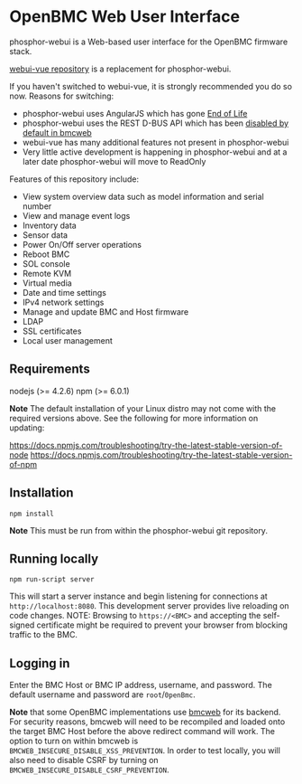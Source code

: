 # OpenBMC Web User Interface

phosphor-webui is a Web-based user interface for the OpenBMC firmware stack.

[webui-vue repository](https://github.com/openbmc/webui-vue) is a replacement
for phosphor-webui.

If you haven't switched to webui-vue, it is strongly recommended you do so now.
Reasons for switching:
 - phosphor-webui uses AngularJS which has gone [End of
     Life](https://en.wikipedia.org/wiki/AngularJS)
 - phosphor-webui uses the REST D-BUS API which has been [disabled by default in
     bmcweb](https://github.com/openbmc/bmcweb/commit/47c9e106e0057dd70133d50e928e48cbc68e709a)
 - webui-vue has many additional features not present in phosphor-webui
 - Very little active development is happening in phosphor-webui and at a later
     date phosphor-webui will move to ReadOnly

Features of this repository include:

- View system overview data such as model information and serial number
- View and manage event logs
- Inventory data
- Sensor data
- Power On/Off server operations
- Reboot BMC
- SOL console
- Remote KVM
- Virtual media
- Date and time settings
- IPv4 network settings
- Manage and update BMC and Host firmware
- LDAP
- SSL certificates
- Local user management

## Requirements

nodejs (>= 4.2.6)
npm (>= 6.0.1)

**Note** The default installation of your Linux distro may not come with the
required versions above. See the following for more information on updating:

https://docs.npmjs.com/troubleshooting/try-the-latest-stable-version-of-node
https://docs.npmjs.com/troubleshooting/try-the-latest-stable-version-of-npm

## Installation

`npm install`

**Note** This must be run from within the phosphor-webui git repository.

## Running locally

`npm run-script server`

This will start a server instance and begin listening for connections at
`http://localhost:8080`. This development server provides live reloading on
code changes.
NOTE: Browsing to `https://<BMC>` and accepting the self-signed certificate
might be required to prevent your browser from blocking traffic to the BMC.

## Logging in

Enter the BMC Host or BMC IP address, username, and password.
The default username and password are `root`/`0penBmc`.

**Note** that some OpenBMC implementations use [bmcweb](https://github.com/openbmc/bmcweb)
for its backend. For security reasons, bmcweb will need to be recompiled and
loaded onto the target BMC Host before the above redirect command will work. The
option to turn on within bmcweb is `BMCWEB_INSECURE_DISABLE_XSS_PREVENTION`. In
order to test locally, you will also need to disable CSRF by turning on `BMCWEB_INSECURE_DISABLE_CSRF_PREVENTION`.
